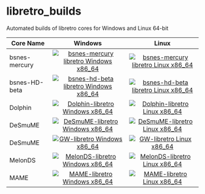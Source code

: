 # libretro_builds
Automated builds of libretro cores for Windows and Linux 64-bit

| Core Name | Windows | Linux |
| --------- |:-------:|:-----:|
| bsnes-mercury | [![bsnes-mercury libretro Windows x86_64](https://github.com/hunterk/libretro_builds/workflows/bsnes-mercury%20libretro%20Windows%20x86_64/badge.svg)](https://github.com/hunterk/libretro_builds/releases/download/Windows_64-bit/bsnes-mercury-bundle.zip) | [![bsnes-mercury libretro Linux x86_64](https://github.com/hunterk/libretro_builds/workflows/bsnes-mercury%20libretro%20Linux%20x86_64/badge.svg)](https://github.com/hunterk/libretro_builds/releases/download/Linux_64-bit/bsnes-mercury-bundle.zip) |
| bsnes-HD-beta | [![bsnes-hd-beta libretro Windows x86_64](https://github.com/hunterk/libretro_builds/workflows/bsnes-hd-beta%20libretro%20Windows%20x86_64/badge.svg)](https://github.com/hunterk/libretro_builds/releases/download/Windows_64-bit/bsnes_hd_beta_libretro.dll.zip) | [![bsnes-hd-beta libretro Linux x86_64](https://github.com/hunterk/libretro_builds/workflows/bsnes-hd-beta%20libretro%20Linux%20x86_64/badge.svg)](https://github.com/hunterk/libretro_builds/releases/download/Linux_64-bit/bsnes_hd_beta_libretro.so.zip) |
| Dolphin   | [![Dolphin-libretro Windows x86_64](https://github.com/hunterk/libretro_builds/workflows/Dolphin-libretro%20Windows%20x86_64/badge.svg)](https://github.com/hunterk/libretro_builds/releases/download/Windows_64-bit/dolphin_libretro.dll.zip) | [![Dolphin-libretro Linux x86_64](https://github.com/hunterk/libretro_builds/workflows/Dolphin-libretro%20Linux%20x86_64/badge.svg)](https://github.com/hunterk/libretro_builds/releases/download/Linux_64-bit/dolphin_libretro.so.zip) |
| DeSmuME   | [![DeSmuME-libretro Windows x86_64](https://github.com/hunterk/libretro_builds/workflows/DeSmuME-libretro%20Windows%20x86_64/badge.svg)](https://github.com/hunterk/libretro_builds/releases/download/Windows_64-bit/desmume_libretro.dll.zip) | [![DeSmuME-libretro Linux x86_64](https://github.com/hunterk/libretro_builds/workflows/DeSmuME-libretro%20Linux%20x86_64/badge.svg)](https://github.com/hunterk/libretro_builds/releases/download/Linux_64-bit/desmume_libretro.so.zip) |
| DeSmuME   | [![GW-libretro Windows x86_64](https://github.com/hunterk/libretro_builds/workflows/GW-libretro%20Windows%20x86_64/badge.svg)](https://github.com/hunterk/libretro_builds/releases/download/Windows_64-bit/gw_libretro.dll.zip) | [![GW-libretro Linux x86_64](https://github.com/hunterk/libretro_builds/workflows/GW-libretro%20Linux%20x86_64/badge.svg)](https://github.com/hunterk/libretro_builds/releases/download/Linux_64-bit/gw_libretro.so.zip) |
| MelonDS   | [![MelonDS-libretro Windows x86_64](https://github.com/hunterk/libretro_builds/workflows/MelonDS-libretro%20Windows%20x86_64/badge.svg)](https://github.com/hunterk/libretro_builds/releases/download/Windows_64-bit/melonds_libretro.dll.zip) | [![MelonDS-libretro Linux x86_64](https://github.com/hunterk/libretro_builds/workflows/MelonDS-libretro%20Linux%20x86_64/badge.svg)](https://github.com/hunterk/libretro_builds/releases/download/Linux_64-bit/melonds_libretro.so.zip) |
| MAME      | [![MAME-libretro Windows x86_64](https://github.com/libretro/mame/workflows/MAME-libretro%20Windows%20x86_64/badge.svg)](https://github.com/libretro/mame/releases/download/Windows_64-bit/mame_libretro.dll.zip) | [![MAME-libretro Linux x86_64](https://github.com/libretro/mame/workflows/MAME-libretro%20Linux%20x86_64/badge.svg)](https://github.com/libretro/mame/releases/download/Linux_64-bit/mame_libretro.so.zip) |
